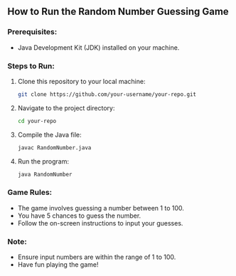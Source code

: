 ## How to Run the Random Number Guessing Game

### Prerequisites:

- Java Development Kit (JDK) installed on your machine.

### Steps to Run:

1. Clone this repository to your local machine:

   ```bash
   git clone https://github.com/your-username/your-repo.git
   ```

2. Navigate to the project directory:

   ```bash
   cd your-repo
   ```

3. Compile the Java file:

   ```bash
   javac RandomNumber.java
   ```

4. Run the program:

   ```bash
   java RandomNumber
   ```

### Game Rules:

- The game involves guessing a number between 1 to 100.
- You have 5 chances to guess the number.
- Follow the on-screen instructions to input your guesses.

### Note:

- Ensure input numbers are within the range of 1 to 100.
- Have fun playing the game!
